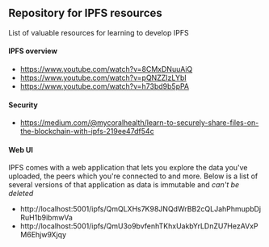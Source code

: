 ## Repository for IPFS resources
List of valuable resources for learning to develop IPFS

#### IPFS overview
- https://www.youtube.com/watch?v=8CMxDNuuAiQ
- https://www.youtube.com/watch?v=pQNZZIzLYbI
- https://www.youtube.com/watch?v=h73bd9b5pPA

#### Security
- https://medium.com/@mycoralhealth/learn-to-securely-share-files-on-the-blockchain-with-ipfs-219ee47df54c

#### Web UI
IPFS comes with a web application that lets you explore the data you've uploaded, the peers which you're connected to and more. Below is a list of several versions of that application as data is immutable and _can't be deleted_

- http://localhost:5001/ipfs/QmQLXHs7K98JNQdWrBB2cQLJahPhmupbDjRuH1b9ibmwVa
- http://localhost:5001/ipfs/QmU3o9bvfenhTKhxUakbYrLDnZU7HezAVxPM6Ehjw9Xjqy

